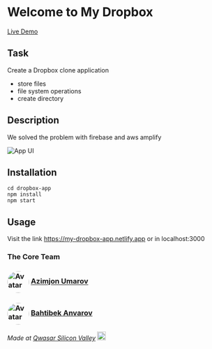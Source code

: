 # Welcome to My Dropbox

<a href="https://my-dropbox-app.netlify.app" > Live Demo <a>


## Task
Create a Dropbox clone application
- store files
- file system operations
- create directory


## Description
We solved the problem with firebase and aws amplify

![App UI](https://github.com/theazimjon/my-dropbox/blob/main/Screen%20Shot%202022-08-29%20at%2016.29.11.png)

## Installation
````
cd dropbox-app
npm install
npm start
````


## Usage
Visit the link  https://my-dropbox-app.netlify.app
or in localhost:3000

### The Core Team
<div>
  <h3>
  <img src="https://avatars.githubusercontent.com/u/94437438?v=4" alt="Avatar" style="vertical-align: middle;
  width: 50px;
  height: 50px;
  border-radius: 50%;">
    <a href="https://adonisjs.com">
      Azimjon Umarov
    </a>
    </h3>
    <h3>
    <img src="https://avatars.githubusercontent.com/u/57597976?v=4" alt="Avatar" style="vertical-align: middle;
  width: 50px;
  height: 50px;
  border-radius: 50%;">
    <a href="https://docs.adonisjs.com">
      Bahtibek Anvarov
    </a>
  </h3>
</div>

<span><i>Made at <a href='https://qwasar.io'>Qwasar Silicon Valley</a></i></span>
<span><img alt='Qwasar Silicon Valley Logo' src='https://storage.googleapis.com/qwasar-public/qwasar-logo_50x50.png' width='20px'></span>

